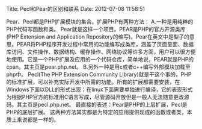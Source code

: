Title: Pecl和Pear的区别和联系
Date: 2012-07-08 11:58:51


Pear、Pecl都是PHP扩展模块的集合。扩展PHP有两种方法： A.一种是用纯粹的PHP代码写函数和类。 Pear就是这样一个项目。PEAR是PHP的官方开源类库(PHP Extension and Application Repository的缩写)。Pear在英文中是梨子的意思。PEAR将PHP程序开发过程中常用的功能编写成类库，涵盖了页面呈面、数据库访问、文件操作、数据结构、缓存操作、网络协议等许多方面，用户可以很方便地使用。它是一个PHP扩展及应用的一个代码仓库，简单地说，PEAR就是PHP的cpan。其主页是pear.php.net。 B.另外一种是用c或者c++编写外部模块加载至php中。 Pecl(The PHP Extension Community Library)就是干这个事的，PHP的标准扩展，可以补充实际开发中所需的功能。所有的扩展都需要安装，在Windows下面以DLL的形式出现；在linux下面需要单独进行编译，它的表现形式为根据PHP官方的标准用C语言写成，尽管源码开放但是一般人无法随意更改源码。其主页是pecl.php.net。 最直接的表述：Pear是PHP的上层扩展，Pecl是PHP的底层扩展。 这两种方法其实都是为特定的应用提供现成的函数或者类，本质上来说都是一样的。
